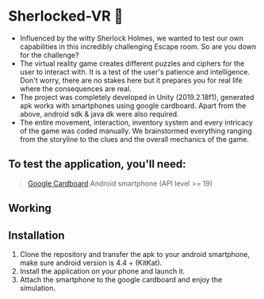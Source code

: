 # Sherlocked-VR 🚨
  * Influenced by the witty Sherlock Holmes, we wanted to test our own capabilities in this incredibly challenging Escape room. So are you down for the challenge?
  * The virtual reality game creates different puzzles and ciphers for the user to interact with. It is a test of the user's patience and intelligence. Don't worry, there are no stakes here but it prepares you for real life where the consequences are real.
  * The project was completely developed in Unity (2019.2.18f1), generated apk works with smartphones using google cardboard. Apart from  the above, android sdk & java dk were also required.
  * The entire movement, interaction, inventory system and every intricacy of the game was coded manually. We brainstormed everything ranging from the storyline to the clues and the overall mechanics of the game.

## To test the application, you'll need:
  > [Google Cardboard](https://arvr.google.com/cardboard/)
  > Android smartphone (API level >= 19)
  
## Working





## Installation 
  1. Clone the repository and transfer the apk to your android smartphone, make sure android version is 4.4 + (KitKat).
  2. Install the application on your phone and launch it.
  3. Attach the smartphone to the google cardboard and enjoy the simulation.



